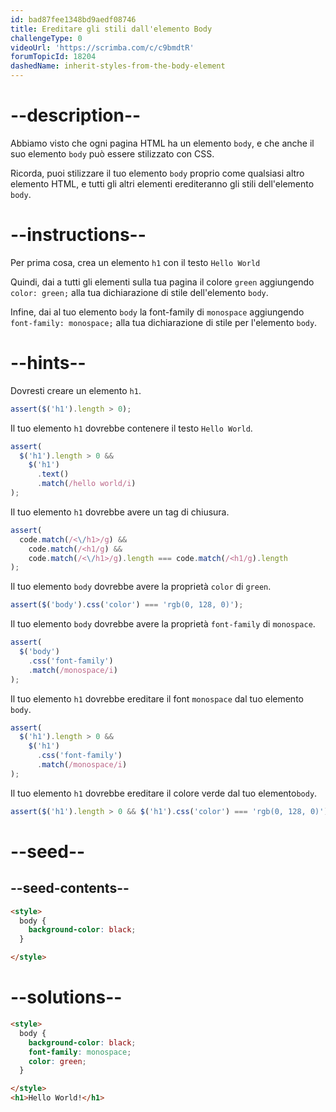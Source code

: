 ```yaml
---
id: bad87fee1348bd9aedf08746
title: Ereditare gli stili dall'elemento Body
challengeType: 0
videoUrl: 'https://scrimba.com/c/c9bmdtR'
forumTopicId: 18204
dashedName: inherit-styles-from-the-body-element
---
```


# --description--

Abbiamo visto che ogni pagina HTML ha un elemento `body`, e che anche il suo elemento `body` può essere stilizzato con CSS.

Ricorda, puoi stilizzare il tuo elemento `body` proprio come qualsiasi altro elemento HTML, e tutti gli altri elementi erediteranno gli stili dell'elemento `body`.

# --instructions--

Per prima cosa, crea un elemento `h1` con il testo `Hello World`

Quindi, dai a tutti gli elementi sulla tua pagina il colore `green` aggiungendo `color: green;` alla tua dichiarazione di stile dell'elemento `body`.

Infine, dai al tuo elemento `body` la font-family di `monospace` aggiungendo `font-family: monospace;` alla tua dichiarazione di stile per l'elemento `body`.

# --hints--

Dovresti creare un elemento `h1`.

```js
assert($('h1').length > 0);
```

Il tuo elemento `h1` dovrebbe contenere il testo `Hello World`.

```js
assert(
  $('h1').length > 0 &&
    $('h1')
      .text()
      .match(/hello world/i)
);
```

Il tuo elemento `h1` dovrebbe avere un tag di chiusura.

```js
assert(
  code.match(/<\/h1>/g) &&
    code.match(/<h1/g) &&
    code.match(/<\/h1>/g).length === code.match(/<h1/g).length
);
```

Il tuo elemento `body` dovrebbe avere la proprietà `color` di `green`.

```js
assert($('body').css('color') === 'rgb(0, 128, 0)');
```

Il tuo elemento `body` dovrebbe avere la proprietà `font-family` di `monospace`.

```js
assert(
  $('body')
    .css('font-family')
    .match(/monospace/i)
);
```

Il tuo elemento `h1` dovrebbe ereditare il font `monospace` dal tuo elemento `body`.

```js
assert(
  $('h1').length > 0 &&
    $('h1')
      .css('font-family')
      .match(/monospace/i)
);
```

Il tuo elemento `h1` dovrebbe ereditare il colore verde dal tuo elemento`body`.

```js
assert($('h1').length > 0 && $('h1').css('color') === 'rgb(0, 128, 0)');
```

# --seed--

## --seed-contents--

```html
<style>
  body {
    background-color: black;
  }

</style>
```

# --solutions--

```html
<style>
  body {
    background-color: black;
    font-family: monospace;
    color: green;
  }

</style>
<h1>Hello World!</h1>
```
